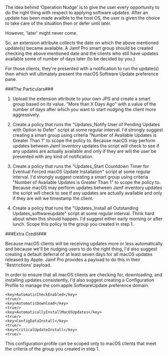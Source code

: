 The idea behind 'Operation Nudge' is to give the user every opportunity to do the right
thing with respect to applying software updates. After an update has been made availble to
the host OS, the user is given the choice to take care of the situation then or defer until later.

However, 'later' might never come.

So, an extension attribute collects the date on which the above mentioned update(s) became available.
A Jamf Pro smart group should be created checking the above mentioned date and the clients who still have
updates available some of number of days later (to be decided by you.)

For those clients, they're presented with a notification to run the update(s) then which
will ultimately present the macOS Software Update preference pane.

###The Particulars###

1. Upload the extension attribute to your own JPS and create a smart group based on its value.
"More than X Days Ago" with a value of the number of days after which you want to start nudging the client more aggressively.

2. Create a policy that runs the "Updates_Notify User of Pending Updates with Option to Defer" script at some regular interval.
I'd strongly suggest creating a smart group using criteria "Number of Available Updates is Greater Than 1" to scope the policy to.
Because macOS may perform updates between Jamf inventory updates the script will check to see if any updates are actually available
and only if they are will the user be presented with any kind of notification.

3. Create a policy that runs the "Updates_Start Countdown Timer for Eventual Forced macOS Update Installation" script at some regular interval.
I'd strongly suggest creating a smart group using criteria "Number of Available Updates is Greater Than 1" to scope the policy to.
Because macOS may perform updates between Jamf inventory updates the script will check to see if any updates are actually available
and only if they are will we timestamp the client.

4. Create a policy that runs the "Updates_Install all Outstanding Updates_softwareupdate" script at some regular interval. Think hard about when this should happen.
I'd suggest either early morning or after lunch. Scope this policy to the group you created in step 1.

###Extra Credit###

Because macOS clients will be receiving updates more or less automatically and because we'll be nudging users to do the right thing,
I'd also suggest creating a default deferral of at least seven days for all macOS updates released by Apple. Jamf Pro provides
a payload to do this in their 'Restrictions' payload.

In order to ensure that all macOS clients are checking for, downloading, and installing updates consistently, I'd also suggest
creating a Configuration Profile to manage the com.apple.SoftwareUpdate preference domain.

    <key>AutomaticCheckEnabled</key>
	<true/>
	<key>AutomaticDownload</key>
	<true/>
	<key>AutomaticallyInstallMacOSUpdates</key>
	<true/>
	<key>ConfigDataInstall</key>
	<true/>
	<key>CriticalUpdateInstall</key>
	<true/>

This configuration profile can be scoped only to macOS clients that meet the criteria
of the group you created in step 1.

